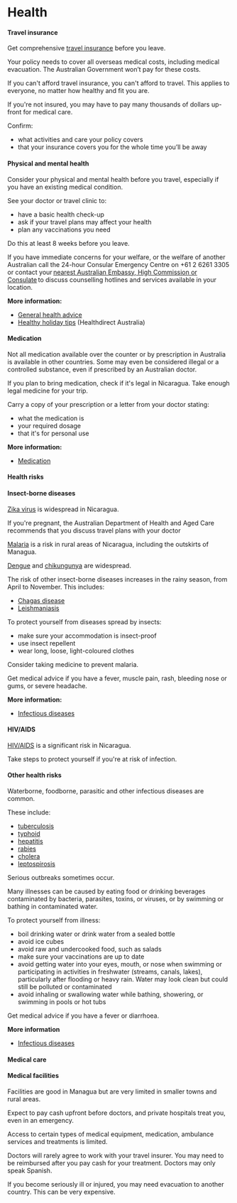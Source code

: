 # Health

#### Travel insurance

Get comprehensive [travel insurance](https://www.smartraveller.gov.au/node/149) before you leave.

Your policy needs to cover all overseas medical costs, including medical evacuation. The Australian Government won’t pay for these costs.

If you can't afford travel insurance, you can't afford to travel. This applies to everyone, no matter how healthy and fit you are.

If you're not insured, you may have to pay many thousands of dollars up-front for medical care.

Confirm:

* what activities and care your policy covers
* that your insurance covers you for the whole time you’ll be away

#### Physical and mental health

Consider your physical and mental health before you travel, especially if you have an existing medical condition.

See your doctor or travel clinic to:

* have a basic health check-up
* ask if your travel plans may affect your health
* plan any vaccinations you need

Do this at least 8 weeks before you leave.

If you have immediate concerns for your welfare, or the welfare of another Australian call the 24-hour Consular Emergency Centre on +61 2 6261 3305 or contact your [nearest Australian Embassy, High Commission or Consulate](https://www.dfat.gov.au/about-us/our-locations/missions/our-embassies-and-consulates-overseas) to discuss counselling hotlines and services available in your location.

**More information:**

* [General health advice](/before-you-go/health "Taking care of your health")
* [Healthy holiday tips](https://www.healthdirect.gov.au/healthy-holiday-tips-infographic) (Healthdirect Australia)

#### Medication

Not all medication available over the counter or by prescription in Australia is available in other countries. Some may even be considered illegal or a controlled substance, even if prescribed by an Australian doctor.

If you plan to bring medication, check if it's legal in Nicaragua. Take enough legal medicine for your trip.

Carry a copy of your prescription or a letter from your doctor stating:

* what the medication is
* your required dosage
* that it's for personal use

**More information:**

* [Medication](/before-you-go/health/medications "Medication and medical equipment")

#### Health risks

#### Insect-borne diseases

[Zika virus](http://www.health.gov.au/internet/main/publishing.nsf/Content/ohp-zika-countries.htm) is widespread in Nicaragua.

If you're pregnant, the Australian Department of Health and Aged Care recommends that you discuss travel plans with your doctor

[Malaria](https://www.who.int/news-room/fact-sheets/detail/malaria) is a risk in rural areas of Nicaragua, including the outskirts of Managua.

[Dengue](https://www.health.gov.au/diseases/dengue-virus-infection) and [chikungunya](https://www.who.int/news-room/fact-sheets/detail/chikungunya) are widespread.

The risk of other insect-borne diseases increases in the rainy season, from April to November. This includes:

* [Chagas disease](https://www.who.int/en/news-room/fact-sheets/detail/chagas-disease-(american-trypanosomiasis))
* [Leishmaniasis](https://www.who.int/news-room/fact-sheets/detail/leishmaniasis)

To protect yourself from diseases spread by insects:

* make sure your accommodation is insect-proof
* use insect repellent
* wear long, loose, light-coloured clothes

Consider taking medicine to prevent malaria.

Get medical advice if you have a fever, muscle pain, rash, bleeding nose or gums, or severe headache.

**More information:**

* [Infectious diseases](https://www.smartraveller.gov.au/before-you-go/health/diseases)

#### HIV/AIDS

[HIV/AIDS](https://www.who.int/news-room/fact-sheets/detail/hiv-aids) is a significant risk in Nicaragua.

Take steps to protect yourself if you're at risk of infection.

#### Other health risks

Waterborne, foodborne, parasitic and other infectious diseases are common.

These include:

* [tuberculosis](https://www.who.int/news-room/fact-sheets/detail/tuberculosis)
* [typhoid](https://www.who.int/immunization/diseases/typhoid/en/)
* [hepatitis](https://www.who.int/hepatitis/en/)
* [rabies](https://www.who.int/news-room/fact-sheets/detail/rabies)
* [cholera](https://www.who.int/news-room/fact-sheets/detail/cholera)
* [leptospirosis](https://www.who.int/publications/i/item/human-leptospirosis-guidance-for-diagnosis-surveillance-and-control)

Serious outbreaks sometimes occur.

Many illnesses can be caused by eating food or drinking beverages contaminated by bacteria, parasites, toxins, or viruses, or by swimming or bathing in contaminated water.

To protect yourself from illness:

* boil drinking water or drink water from a sealed bottle
* avoid ice cubes
* avoid raw and undercooked food, such as salads
* make sure your vaccinations are up to date
* avoid getting water into your eyes, mouth, or nose when swimming or participating in activities in freshwater (streams, canals, lakes), particularly after flooding or heavy rain. Water may look clean but could still be polluted or contaminated
* avoid inhaling or swallowing water while bathing, showering, or swimming in pools or hot tubs

Get medical advice if you have a fever or diarrhoea.

**More information**

* [Infectious diseases](https://www.smartraveller.gov.au/before-you-go/health/diseases)

#### Medical care

#### Medical facilities

Facilities are good in Managua but are very limited in smaller towns and rural areas.

Expect to pay cash upfront before doctors, and private hospitals treat you, even in an emergency.

Access to certain types of medical equipment, medication, ambulance services and treatments is limited.

Doctors will rarely agree to work with your travel insurer. You may need to be reimbursed after you pay cash for your treatment. Doctors may only speak Spanish.

If you become seriously ill or injured, you may need evacuation to another country. This can be very expensive.